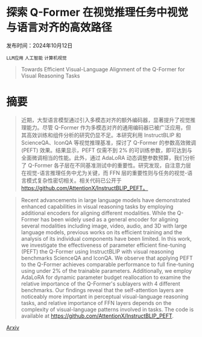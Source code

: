 # 探索 Q-Former 在视觉推理任务中视觉与语言对齐的高效路径

发布时间：2024年10月12日

`LLM应用` `人工智能` `计算机视觉`

> Towards Efficient Visual-Language Alignment of the Q-Former for Visual Reasoning Tasks

# 摘要

> 近期，大型语言模型通过引入多模态对齐的额外编码器，显著提升了视觉推理能力。尽管 Q-Former 作为多模态对齐的通用编码器已被广泛应用，但其高效训练和组件分析的研究仍显不足。本研究利用 InstructBLIP 和 ScienceQA、IconQA 等视觉推理基准，探讨了 Q-Former 的参数高效微调 (PEFT) 效果。结果显示，PEFT 仅需不到 2% 的可训练参数，即可达到与全面微调相当的性能。此外，通过 AdaLoRA 动态调整参数预算，我们分析了 Q-Former 各子层在不同基准测试中的重要性。研究发现，自注意力层在视觉-语言推理任务中尤为关键，而 FFN 层的重要性则与任务的视觉-语言模式复杂性密切相关。相关代码已公开于 https://github.com/AttentionX/InstructBLIP_PEFT。

> Recent advancements in large language models have demonstrated enhanced capabilities in visual reasoning tasks by employing additional encoders for aligning different modalities. While the Q-Former has been widely used as a general encoder for aligning several modalities including image, video, audio, and 3D with large language models, previous works on its efficient training and the analysis of its individual components have been limited. In this work, we investigate the effectiveness of parameter efficient fine-tuning (PEFT) the Q-Former using InstructBLIP with visual reasoning benchmarks ScienceQA and IconQA. We observe that applying PEFT to the Q-Former achieves comparable performance to full fine-tuning using under 2% of the trainable parameters. Additionally, we employ AdaLoRA for dynamic parameter budget reallocation to examine the relative importance of the Q-Former's sublayers with 4 different benchmarks. Our findings reveal that the self-attention layers are noticeably more important in perceptual visual-language reasoning tasks, and relative importance of FFN layers depends on the complexity of visual-language patterns involved in tasks. The code is available at https://github.com/AttentionX/InstructBLIP_PEFT.

[Arxiv](https://arxiv.org/abs/2410.09489)